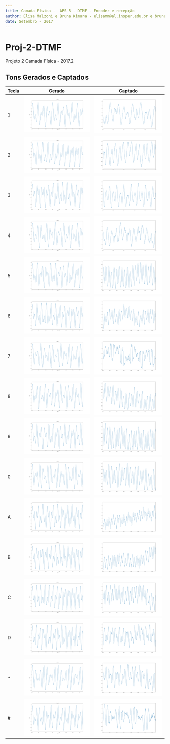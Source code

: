 ```yaml
---
title: Camada Física -  APS 5 - DTMF - Encoder e recepção
author: Elisa Malzoni e Bruna Kimura - elisamm@al.insper.edu.br e brunamk@al.insper.edu.br
date: Setembro - 2017
---
```


# Proj-2-DTMF
Projeto 2 Camada Física - 2017.2

## Tons Gerados e Captados
| Tecla | Gerado                  |Captado               |
|-------|-------------------------|----------------------|
|1      | ![1](img/1e.png)        |![1](img/1.png)       |
|2      | ![2](img/2e.png)        |![2](img/2.png)       |
|3      | ![3](img/3e.png)        |![3](img/3.png)       |
|4      | ![4](img/4e.png)        |![4](img/4.png)       |
|5      | ![5](img/5e.png)        |![5](img/5.png)       |
|6      | ![6](img/6e.png)        |![6](img/6.png)       |
|7      | ![7](img/7e.png)        |![7](img/7.png)       |
|8      | ![8](img/8e.png)        |![8](img/8.png)       |
|9      | ![9](img/9e.png)        |![9](img/9.png)       | 
|0      | ![0](img/0e.png)        |![0](img/0.png)       |
|A      | ![A](img/ae.png)        |![A](img/a.png)       |
|B      | ![B](img/be.png)        |![B](img/b.png)       |
|C      | ![C](img/ce.png)        |![C](img/c.png)       |
|D      | ![D](img/de.png)        |![D](img/d.png)      |
|*      | ![*](img/estrelae.png)  |![*](img/hash.png)    |
|#      | ![#](img/hashe.png)     |![#](img/estrela.png) |


